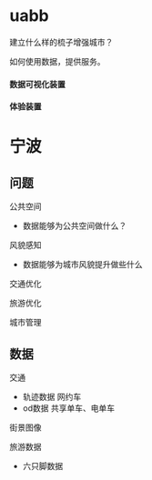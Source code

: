 # uabb

建立什么样的梳子增强城市？

如何使用数据，提供服务。

#### 数据可视化装置

#### 体验装置



# 宁波

## 问题

公共空间

- 数据能够为公共空间做什么？

风貌感知

* 数据能够为城市风貌提升做些什么

交通优化

旅游优化

城市管理



## 数据

交通

- 轨迹数据 网约车
- od数据 共享单车、电单车

街景图像

旅游数据

- 六只脚数据

